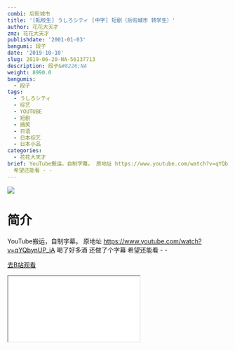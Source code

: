 ```yaml
---
combi: 后街城市
title: '[転校生] うしろシティ [中字] 短剧（后街城市 转学生）'
author: 花花大天才
zmz: 花花大天才
publishdate: '2001-01-03'
bangumi: 段子
date: '2019-10-10'
slug: 2019-06-20-NA-56137713
description: 段子&#8226;NA
weight: 8990.0
bangumis:
  - 段子
tags:
  - うしろシティ
  - 综艺
  - YOUTUBE
  - 短剧
  - 搞笑
  - 日语
  - 日本综艺
  - 日本小品
categories:
  - 花花大天才
brief: YouTube搬运，自制字幕。 原地址 https://www.youtube.com/watch?v=qYQbynUP_iA 喝了好多酒 还做了个字幕
  希望还能看 - -
---
```

![](https://raw.githubusercontent.com/tcgriffith/owaraisite/master/static/tmpimg/c80a7f1182342a58c14974c805967f3e8b107662.jpg.480.jpg)
# 简介  
YouTube搬运，自制字幕。
原地址   https://www.youtube.com/watch?v=qYQbynUP_iA
喝了好多酒 还做了个字幕  希望还能看 - -  

[去B站观看](https://www.bilibili.com/video/av56137713/)
<div class ="resp-container"><iframe class="testiframe" src="//player.bilibili.com/player.html?aid=56137713"", scrolling="no", allowfullscreen="true" > </iframe></div> 
